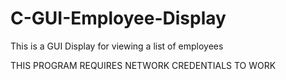 # C-GUI-Employee-Display
This is a GUI Display for viewing a list of employees

THIS PROGRAM REQUIRES NETWORK CREDENTIALS TO WORK
